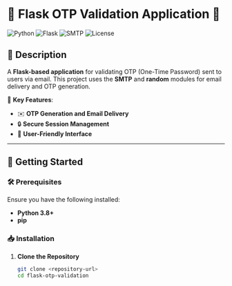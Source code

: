 # 🌟 Flask OTP Validation Application 🌟

![Python](https://img.shields.io/badge/Python-3.8%2B-blue?logo=python&logoColor=white)
![Flask](https://img.shields.io/badge/Flask-2.x-black?logo=flask&logoColor=white)
![SMTP](https://img.shields.io/badge/SMTP-Enabled-brightgreen)
![License](https://img.shields.io/badge/License-MIT-yellow)

## 📖 Description  
A **Flask-based application** for validating OTP (One-Time Password) sent to users via email. This project uses the **SMTP** and **random** modules for email delivery and OTP generation.  

🎯 **Key Features**:
- ✉️ **OTP Generation and Email Delivery**
- 🔒 **Secure Session Management**
- 📝 **User-Friendly Interface**

---

## 🚀 Getting Started

### 🛠️ Prerequisites  
Ensure you have the following installed:  
- **Python 3.8+**  
- **pip**  

### 📥 Installation  
1. **Clone the Repository**  
   ```bash
   git clone <repository-url>
   cd flask-otp-validation
